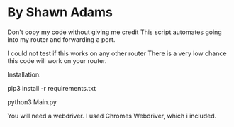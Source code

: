# By Shawn Adams

Don't copy my code without giving me credit
This script automates going into my router
and forwarding a port.


I could not test if this works on any other router
There is a very low chance this code will
work on your router.

Installation:

pip3 install -r requirements.txt 

python3 Main.py

You will need a webdriver. I used Chromes Webdriver,
which i included. 

